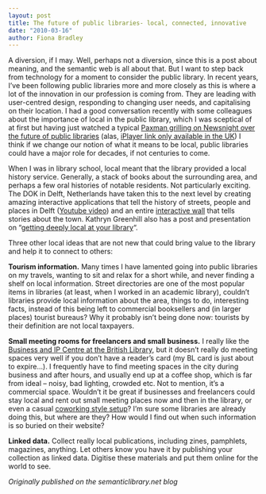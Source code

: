 ```yaml
---
layout: post
title: The future of public libraries- local, connected, innovative
date: "2010-03-16"
author: Fiona Bradley
---
```

A diversion, if I may. Well, perhaps not a diversion, since this is a post about meaning, and the semantic web is all about that. But I want to step back from technology for a moment to consider the public library. In recent years, I’ve been following public libraries more and more closely as this is where a lot of the innovation in our profession is coming from. They are leading with user-centred design, responding to changing user needs, and capitalising on their location. I had a good conversation recently with some colleagues about the importance of local in the public library, which I was sceptical of at first but having just watched a typical [Paxman grilling on Newsnight over the future of public libraries](http://communities.cilip.org.uk/blogs/cesdesk/archive/2010/03/15/paxo-scoops-library-review.aspx) (alas, [iPlayer link only available in the UK](http://bbc.co.uk/i/rkfhy/?t=21m26s)) I think if we change our notion of what it means to be local, public libraries could have a major role for decades, if not centuries to come.

When I was in library school, local meant that the library provided a local history service. Generally, a stack of books about the surrounding area, and perhaps a few oral histories of notable residents. Not particularly exciting. The DOK in Delft, Netherlands have taken this to the next level by creating amazing interactive applications that tell the history of streets, people and places in Delft ([Youtube video](http://www.youtube.com/watch?v=8CUygMK8YJo)) and an entire [interactive wall](http://www.flickr.com/photos/46505489@N03/4364065894/) that tells stories about the town. Kathryn Greenhill also has a post and presentation on “[getting deeply local at your library](http://librariansmatter.com/blog/2009/06/24/getting-deeply-local-at-our-libraries/)“.

Three other local ideas that are not new that could bring value to the library and help it to connect to others:

**Tourism information.** Many times I have lamented going into public libraries on my travels, wanting to sit and relax for a short while, and never finding a shelf on local information. Street directories are one of the most popular items in libraries (at least, when I worked in an academic library), couldn’t libraries provide local information about the area, things to do, interesting facts, instead of this being left to commercial booksellers and (in larger places) tourist bureaus? Why it probably isn’t being done now: tourists by their definition are not local taxpayers.

**Small meeting rooms for freelancers and small business.** I really like the [Business and IP Centre at the British Library](http://www.bl.uk/bipc/visitus/howtouse/index.html), but it doesn’t really do meeting spaces very well if you don’t have a reader’s card (my BL card is just about to expire…). I frequently have to find meeting spaces in the city during business and after hours, and usually end up at a coffee shop, which is far from ideal – noisy, bad lighting, crowded etc. Not to mention, it’s a commercial space. Wouldn’t it be great if businesses and freelancers could stay local and rent out small meeting places now and then in the library, or even a casual [coworking style setup](http://en.wikipedia.org/wiki/Coworking)? I’m sure some libraries are already doing this, but where are they? How would I find out when such information is so buried on their website?

**Linked data.** Collect really local publications, including zines, pamphlets, magazines, anything. Let others know you have it by publishing your collection as linked data. Digitise these materials and put them online for the world to see.

_Originally published on the semanticlibrary.net blog_
